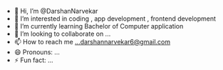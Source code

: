 - 👋 Hi, I’m @DarshanNarvekar
- 👀 I’m interested in coding , app development , frontend development
- 🌱 I’m currently learning Bachelor of Computer application
- 💞️ I’m looking to collaborate on ...
- 📫 How to reach me ...darshannarvekar6@gmail.com
- 😄 Pronouns: ...
- ⚡ Fun fact: ...

<!---
DarshanNarvekar/DarshanNarvekar is a ✨ special ✨ repository because its `README.md` (this file) appears on your GitHub profile.
You can click the Preview link to take a look at your changes.
--->
